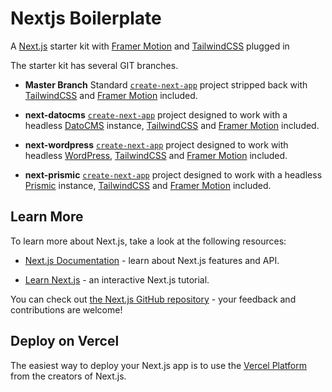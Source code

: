 # Nextjs Boilerplate
A [Next.js](https://nextjs.org/) starter kit with [Framer Motion](https://www.framer.com/motion/) and [TailwindCSS](https://tailwindcss.com/) plugged in

The starter kit has several GIT branches.

-  **Master Branch**
Standard [`create-next-app`](https://github.com/vercel/next.js/tree/canary/packages/create-next-app) project stripped back with [TailwindCSS](https://tailwindcss.com/) and [Framer Motion](https://www.framer.com/motion/) included.

-  **next-datocms**
[`create-next-app`](https://github.com/vercel/next.js/tree/canary/packages/create-next-app) project designed to work with a headless [DatoCMS](https://www.datocms.com/) instance, [TailwindCSS](https://tailwindcss.com/) and [Framer Motion](https://www.framer.com/motion/) included. 

-  **next-wordpress**
[`create-next-app`](https://github.com/vercel/next.js/tree/canary/packages/create-next-app) project designed to work with headless [WordPress](https://wordpress.com/), [TailwindCSS](https://tailwindcss.com/) and [Framer Motion](https://www.framer.com/motion/) included. 

-  **next-prismic**
[`create-next-app`](https://github.com/vercel/next.js/tree/canary/packages/create-next-app) project designed to work with a headless [Prismic](https://prismic.io/) instance, [TailwindCSS](https://tailwindcss.com/) and [Framer Motion](https://www.framer.com/motion/) included.

## Learn More

To learn more about Next.js, take a look at the following resources:

-  [Next.js Documentation](https://nextjs.org/docs) - learn about Next.js features and API.

-  [Learn Next.js](https://nextjs.org/learn) - an interactive Next.js tutorial.

You can check out [the Next.js GitHub repository](https://github.com/vercel/next.js/) - your feedback and contributions are welcome!


## Deploy on Vercel

The easiest way to deploy your Next.js app is to use the [Vercel Platform](https://vercel.com/new?utm_medium=default-template&filter=next.js&utm_source=create-next-app&utm_campaign=create-next-app-readme) from the creators of Next.js. 